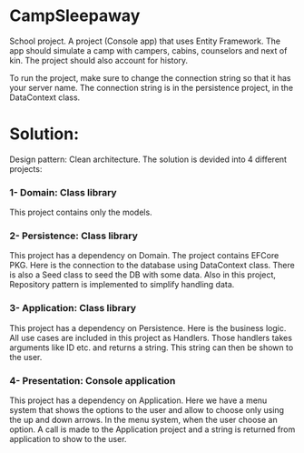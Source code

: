 # CampSleepaway
School project.
A project (Console app) that uses Entity Framework. The app should simulate a camp with campers, cabins, counselors and next of kin. The project should also account for history. 

To run the project, make sure to change the connection string so that it has your server name. The connection string is in the persistence project, in the DataContext class. 

<h1>Solution:</h1> 
Design pattern: Clean architecture. 
The solution is devided into 4 different projects: 

<h3>1- Domain: Class library</h3>
This project contains only the models. 

<h3>2- Persistence: Class library</h3>
This project has a dependency on Domain. The project contains EFCore PKG. 
Here is the connection to the database using DataContext class. There is also a Seed class to seed the DB with some data. 
Also in this project, Repository pattern is implemented to simplify handling data. 

<h3>3- Application: Class library</h3>
This project has a dependency on Persistence. 
Here is the business logic. All use cases are included in this project as Handlers. 
Those handlers takes arguments like ID etc. and returns a string. This string can then be shown to the user. 

<h3>4- Presentation: Console application</h3>
This project has a dependency on Application. 
Here we have a menu system that shows the options to the user and allow to choose only using the up and down arrows. 
In the menu system, when the user choose an option. A call is made to the Application project and a string is returned from application to show to the user. 

